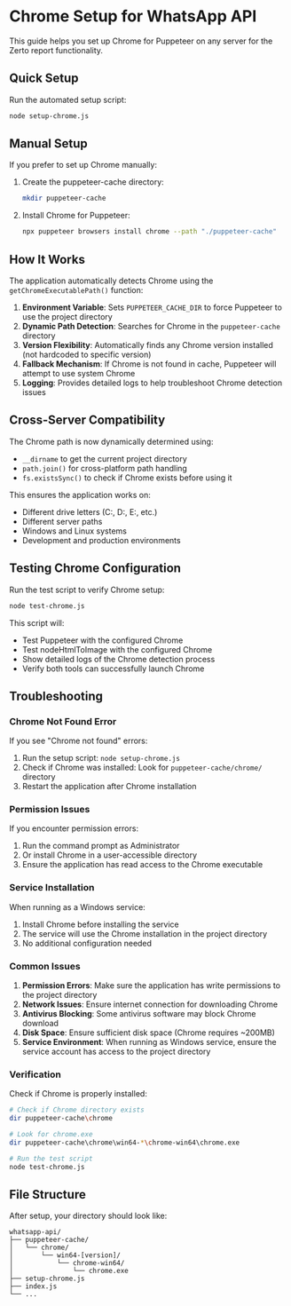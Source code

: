 # Chrome Setup for WhatsApp API

This guide helps you set up Chrome for Puppeteer on any server for the Zerto report functionality.

## Quick Setup

Run the automated setup script:

```bash
node setup-chrome.js
```

## Manual Setup

If you prefer to set up Chrome manually:

1. Create the puppeteer-cache directory:
   ```bash
   mkdir puppeteer-cache
   ```

2. Install Chrome for Puppeteer:
   ```bash
   npx puppeteer browsers install chrome --path "./puppeteer-cache"
   ```

## How It Works

The application automatically detects Chrome using the `getChromeExecutablePath()` function:

1. **Environment Variable**: Sets `PUPPETEER_CACHE_DIR` to force Puppeteer to use the project directory
2. **Dynamic Path Detection**: Searches for Chrome in the `puppeteer-cache` directory
3. **Version Flexibility**: Automatically finds any Chrome version installed (not hardcoded to specific version)
4. **Fallback Mechanism**: If Chrome is not found in cache, Puppeteer will attempt to use system Chrome
5. **Logging**: Provides detailed logs to help troubleshoot Chrome detection issues

## Cross-Server Compatibility

The Chrome path is now dynamically determined using:
- `__dirname` to get the current project directory
- `path.join()` for cross-platform path handling
- `fs.existsSync()` to check if Chrome exists before using it

This ensures the application works on:
- Different drive letters (C:, D:, E:, etc.)
- Different server paths
- Windows and Linux systems
- Development and production environments

## Testing Chrome Configuration

Run the test script to verify Chrome setup:
```bash
node test-chrome.js
```

This script will:
- Test Puppeteer with the configured Chrome
- Test nodeHtmlToImage with the configured Chrome
- Show detailed logs of the Chrome detection process
- Verify both tools can successfully launch Chrome

## Troubleshooting

### Chrome Not Found Error
If you see "Chrome not found" errors:

1. Run the setup script: `node setup-chrome.js`
2. Check if Chrome was installed: Look for `puppeteer-cache/chrome/` directory
3. Restart the application after Chrome installation

### Permission Issues
If you encounter permission errors:

1. Run the command prompt as Administrator
2. Or install Chrome in a user-accessible directory
3. Ensure the application has read access to the Chrome executable

### Service Installation
When running as a Windows service:

1. Install Chrome before installing the service
2. The service will use the Chrome installation in the project directory
3. No additional configuration needed

### Common Issues

1. **Permission Errors**: Make sure the application has write permissions to the project directory
2. **Network Issues**: Ensure internet connection for downloading Chrome
3. **Antivirus Blocking**: Some antivirus software may block Chrome download
4. **Disk Space**: Ensure sufficient disk space (Chrome requires ~200MB)
5. **Service Environment**: When running as Windows service, ensure the service account has access to the project directory

### Verification

Check if Chrome is properly installed:
```bash
# Check if Chrome directory exists
dir puppeteer-cache\chrome

# Look for chrome.exe
dir puppeteer-cache\chrome\win64-*\chrome-win64\chrome.exe

# Run the test script
node test-chrome.js
```

## File Structure

After setup, your directory should look like:
```
whatsapp-api/
├── puppeteer-cache/
│   └── chrome/
│       └── win64-[version]/
│           └── chrome-win64/
│               └── chrome.exe
├── setup-chrome.js
├── index.js
└── ...
```